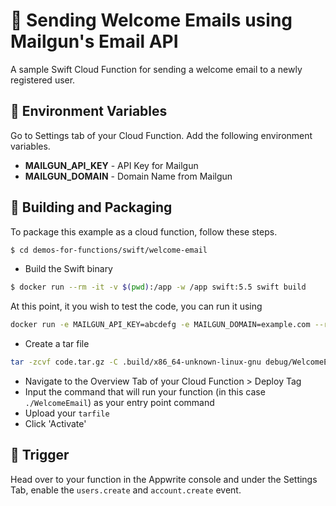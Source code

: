 # 📧 Sending Welcome Emails using Mailgun's Email API
A sample Swift Cloud Function for sending a welcome email to a newly registered user.

## 📝 Environment Variables
Go to Settings tab of your Cloud Function. Add the following environment variables.

* **MAILGUN_API_KEY** - API Key for Mailgun 
* **MAILGUN_DOMAIN** - Domain Name from Mailgun

## 🚀 Building and Packaging

To package this example as a cloud function, follow these steps.

```bash
$ cd demos-for-functions/swift/welcome-email
```

* Build the Swift binary 

```bash
$ docker run --rm -it -v $(pwd):/app -w /app swift:5.5 swift build
```

At this point, it you wish to test the code, you can run it using

```sh
docker run -e MAILGUN_API_KEY=abcdefg -e MAILGUN_DOMAIN=example.com --rm -it -v $(pwd):/app -w /app appwrite/runtime-for-swift:5.5 .build/x86_64-unknown-linux-gnu/debug/WelcomeEmail
```

* Create a tar file 

```bash
tar -zcvf code.tar.gz -C .build/x86_64-unknown-linux-gnu debug/WelcomeEmail
```

* Navigate to the Overview Tab of your Cloud Function > Deploy Tag
* Input the command that will run your function (in this case `./WelcomeEmail`) as your entry point command
* Upload your `tarfile` 
* Click 'Activate'

## 🎯 Trigger

Head over to your function in the Appwrite console and under the Settings Tab, enable the `users.create` and `account.create` event.
